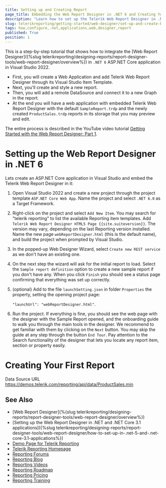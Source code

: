 ```yaml
---
title: Setting up and Creating Report
page_title: Embedding the Web Report Designer in .NET 6 and Creating Your First Report
description: "Learn how to set up the Telerik Web Report Designer in .NET 6 applications via the Visual Studio Item Templates and how to create a report with Logo and Graph in this step by step tutorial."
slug: telerikreporting/getting-started/web-designer/set-up-and-create-basic-report
tags: how,configure,.net,applications,web,designer,report
published: True
position: 1
---
```


This is a step-by-step tutorial that shows how to integrate the [Web Report Designer]({%slug telerikreporting/designing-reports/report-designer-tools/web-report-designer/overview%}) in `.NET 6` ASP.NET Core application in Visual Studio 2022.

* First, you will create a Web Application and add Telerik Web Report Designer through its Visual Studio Item Template.
* Next, you'll create and style a new report.
* Then, you will add a remote DataSource and connect it to a new Graph in the report.
* At the end you will have a web application with embedded Telerik Web Report Designer with the default `SampleReport.trdp` and the newly created `ProductSales.trdp` reports in its storage that you may preview and edit.

The entire process is described in the YouTube video tutorial [Getting Started with the Web Report Designer: Part 1](https://www.youtube.com/watch?v=L-utkcB8-5c).

# Setting up the Web Report Designer in .NET 6

Lets create an ASP.NET Core application in Visual Studio and embed the Telerik Web Report Designer in it:

1. Open Visual Studio 2022 and create a new project through the project template `ASP.NET Core Web App`. Name the project and select `.NET 6.0` as a Target Framework.
1. Right-click on the project and select `Add New Item`. You may search for "telerik reporting" to list the available Reporting item templates. Add `Telerik Web Report Designer HTML5 Page {{site.suiteversion}}`. The version may vary, depending on the last Reporting version installed. Name the new page `webReportDesigner.html` (this is the default name), and build the project when prompted by Visual Studio.
1. In the popped-up Web Designer Wizard, select `Create new REST service` as we don't have an existing one.
1. On the next step the wizard will ask for the initial report to load. Select the `Sample report definition` option to create a new sample report if you don't have any. When you click `Finish` you should see a status page confirming that everything was set up correctly.
1. (optional) Add to the file `launchSetting.json` in folder `Properties` the property, setting the opening project page:

	`"launchUrl": "webReportDesigner.html"`.

1. Run the project. If everything is fine, you should see the web page with the designer with the Sample Report opened, and the onboarding guide to walk you through the main tools in the designer. We recommend to get familiar with them by clicking on the `Next` button. You may skip the guide at any step through the button `End Tour`. Pay attention to the Search functionality of the designer that lets you locate any report item, section or property easily.

# Creating Your First Report



Data Source URL https://demos.telerik.com/reporting/api/data/ProductSales.min


## See Also

* [Web Report Designer](%{slug telerikreporting/designing-reports/report-designer-tools/web-report-designer/overview%})
* [Setting up the Web Report Designer in .NET and .NET Core 3.1 applications]({%slug telerikreporting/designing-reports/report-designer-tools/web-report-designer/how-to-set-up-in-.net-5-and-.net-core-3.1-applications%})
* [Demo Page for Telerik Reporting](https://demos.telerik.com/reporting)
* [Telerik Reporting Homepage](https://www.telerik.com/products/reporting)
* [Reporting Forums](https://www.telerik.com/forums/reporting)
* [Reporting Blog](https://www.telerik.com/blogs/tag/reporting)
* [Reporting Videos](https://www.telerik.com/videos/reporting)
* [Reporting Roadmap](https://www.telerik.com/support/whats-new/reporting/roadmap)
* [Reporting Pricing](https://www.telerik.com/purchase/individual/reporting)
* [Reporting Training](https://learn.telerik.com/learn/course/external/view/elearning/19/reporting-report-server-training)
